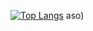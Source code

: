 [![Top Langs](https://github-readme-stats.vercel.app/api/top-langs/?username=marcosvdiaso&layout=compact&theme=transparent&hide_border=true)](https://github.com/marcosvdiaso/github-readme-stats)
aso)
